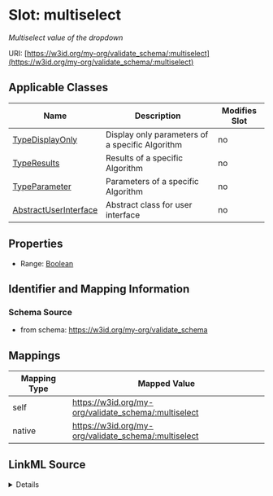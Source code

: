 

# Slot: multiselect


_Multiselect value of the dropdown_





URI: [https://w3id.org/my-org/validate_schema/:multiselect](https://w3id.org/my-org/validate_schema/:multiselect)



<!-- no inheritance hierarchy -->





## Applicable Classes

| Name | Description | Modifies Slot |
| --- | --- | --- |
| [TypeDisplayOnly](TypeDisplayOnly.md) | Display only parameters of a specific Algorithm |  no  |
| [TypeResults](TypeResults.md) | Results of a specific Algorithm |  no  |
| [TypeParameter](TypeParameter.md) | Parameters of a specific Algorithm |  no  |
| [AbstractUserInterface](AbstractUserInterface.md) | Abstract class for user interface |  no  |







## Properties

* Range: [Boolean](Boolean.md)





## Identifier and Mapping Information







### Schema Source


* from schema: https://w3id.org/my-org/validate_schema




## Mappings

| Mapping Type | Mapped Value |
| ---  | ---  |
| self | https://w3id.org/my-org/validate_schema/:multiselect |
| native | https://w3id.org/my-org/validate_schema/:multiselect |




## LinkML Source

<details>
```yaml
name: multiselect
description: Multiselect value of the dropdown
from_schema: https://w3id.org/my-org/validate_schema
rank: 1000
alias: multiselect
domain_of:
- AbstractUserInterface
range: boolean
required: false

```
</details>